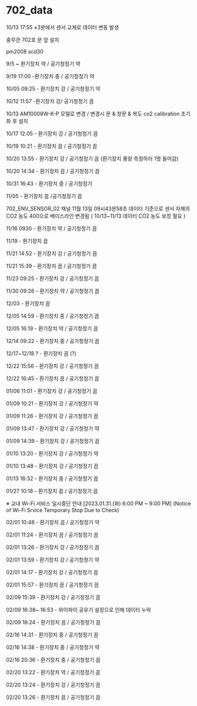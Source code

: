 # 702_data

10/13 17:55 ±3분에서 센서 교체로 데이터 변동 발생

충무관 702호 문 앞 설치

pm2008 scd30

9/5 ~ 환기장치 약 / 공기청정기 약

9/19 17:00 -환기장치 중 / 공기청정기 약

10/05 09:25 - 환기장치 강 / 공기청정기 약

10/12 11:57 -환기장치 강/ 공기청정기 끔

10/13 AM10008W-K-P 모델로 변경 / 변경시 문 & 창문 & 복도 co2 calibration 초기화 후 설치

10/17 12:05 - 환기장치 강 / 공기청정기 끔

10/19 10:21 - 환기장치 끔 / 공기청정기 끔

10/20 13:55 - 환기장치 강 / 공기청정기 끔  (환기장치 풍량 측정하러 1명 들어감)

10/20 14:34 - 환기장치 끔 / 공기청정기 끔

10/31 16:43 - 환기장치 중 / 공기청정기 

11/05 - 환기장치 끔 /공기청정기 끔

702_ENV_SENSOR_02 채널 11월 13일 09시43분58초 데이터 기준으로 센서 자체의 CO2 농도 400으로 베이스라인 변경됨 ( 10/13~11/13 데이터 CO2 농도 보정 필요 )

11/16 0930 - 환기장치 약 / 공기청정기 끔

11/19 - 환기장치 끔

11/21 14:52 - 환기장치 강 / 공기청정기 끔

11/21 15:39 - 환기장치 끔 / 공기청정기 끔

11/23 09:25 - 환기장치 강 / 공기청정기 끔

11/30 09:26 - 환기장치 약 / 공기청정기 끔

12/03 - 환기장치 끔

12/05 14:59 - 환기장치 중 / 공기청정기 끔

12/05 16:19 - 환기장치 약 / 공기청정기 끔

12/14 09:22 - 환기장치 중 / 공기청정기 끔

12/17~12/18 ? - 환기장치 끔 (?)

12/22 15:56 - 환기장치 강 / 공기청정기 끔 

12/22 16:45 - 환기장치 끔 / 공기청정기 끔

01/06  11:01 - 환기장치 강 / 공기청정기 끔

01/09 10:21 - 환기장치 강 / 공기청정기 약

01/09 11:26 - 환기장치 강 / 공기청정기 끔

01/09 13:47 - 환기장치 강 / 공기청정기 약

01/09 14:39 - 환기장치 강 / 공기청정기 끔

01/10 13:20 - 환기장치 강 / 공기청정기 약

01/10 13:48 - 환기장치 강 / 공기청정기 끔

01/13 16:32 - 환기장치 중 / 공기청정기 끔

01/27 10:18 - 환기장치 끔 / 공기청정기 끔 

※ 교내 Wi-Fi 서비스 일시중단 안내 [2023.01.31.(화) 6:00 PM ~ 9:00 PM] (Notice of Wi-Fi Srvice Temporary Stop Due to Check)

02/01 10:48 - 환기장치 끔 / 공기청정기 약

02/01 11:24 - 환기장치 끔 / 공기청정기 끔

02/01 13:26 - 환기장치 강 / 공기청정기 끔

02/01 13:59 - 환기장치 강 / 공기청정기 약

02/01 14:17 - 환기장치 강 / 공기청정기 끔

02/01 15:57 - 환기장치 끔 / 공기청정기 끔

02/09 15:39 - 환기장치 강 / 공기청정기 끔

02/09 16:38~ 16:53 - 와이파이 공유기 설정으로 인해 데이터 누락

02/09 18:24 - 환기장치 끔 / 공기청정기 끔

02/16 14:31 - 환기장치 중 / 공기청정기 끔

02/16 14:38 - 환기장치 중 / 공기청정기 약

02/16 20:36 - 환기장치 중 / 공기청정기 끔

02/20 13:22 - 환기장치 약 / 공기청정기 끔

02/20 13:24 - 환기장치 강 / 공기청정기 끔

02/20 13:26 - 환기장치 끔 / 공기청정기 끔


